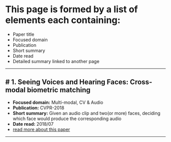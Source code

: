 # This page is formed by a list of elements each containing:

- Paper title
- Focused domain
- Publication
- Short summary
- Date read
- Detailed summary linked to another page

---
## \# 1. Seeing Voices and Hearing Faces: Cross-modal biometric matching

- **Focused domain:** Multi-modal, CV & Audio
- **Publication:** CVPR-2018
- **Short summary:** Given an audio clip and two(or more) faces, deciding which face would produce the corresponding audio
- **Date read:** 2018/07
- [read more about this paper](docs/papers/Seeing-Voices-and-Hearing-Faces/index.md)

---
